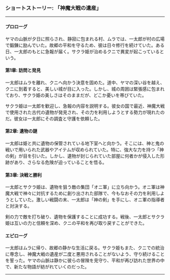 ### ショートストーリー: **「神魔大戦の遺産」**

---

#### プロローグ

ヤマの山脈が夕日に照らされ、静寂に包まれる村、ムラでは、一太郎が村の広場で鍛錬に励んでいた。故郷の平和を守るため、彼は日々修行を続けていた。ある日、一太郎のもとに急報が届く。サクラ姫が治めるクニで異変が起こっているという。

#### 第1章: 訪問と発見

一太郎はムラを離れ、クニへ向かう決意を固めた。道中、ヤマの深い谷を越え、クニに到着すると、美しい城が目に入った。しかし、城の周囲は緊張感に包まれており、サクラ姫の美しさはそのままだが、どこか憂いを帯びていた。

サクラ姫は一太郎を歓迎し、急報の内容を説明する。彼女の国で最近、神魔大戦で使用された古代の遺物が発見され、その力を利用しようとする勢力が現れたのだ。彼女は一太郎にその調査と守護を依頼した。

#### 第2章: 遺物の謎

一太郎は姫と共に遺物の保管されている地下室へと向かう。そこには、神と鬼の戦いで用いられた武器やアイテムが収められていた。特に、強大な力を持つ「神の剣」が目を引いた。しかし、遺物が封じられていた部屋に何者かが侵入した形跡があり、さらなる危険が迫っていることを悟る。

#### 第3章: 決戦と勝利

一太郎とサクラ姫は、遺物を狙う敵の集団「オニ軍」に立ち向かう。オニ軍は神魔大戦で神々に対抗するために創り出された部隊で、今もなおその力を利用しようとしていた。激しい戦闘の末、一太郎は「神の剣」を手にし、オニ軍の指導者と対決する。

剣の力で敵を打ち破り、遺物を保護することに成功する。戦後、一太郎とサクラ姫は互いの力と信頼を深め、クニの平和を再び取り戻すことができた。

#### エピローグ

一太郎はムラに帰り、故郷の静かな生活に戻る。サクラ姫もまた、クニでの統治に専念し、神魔大戦の遺産が二度と悪用されることがないよう、守り続けることを誓った。ヤマの山脈は静かに彼らの冒険を見守り、平和が再び訪れた世界の中で、新たな物語が紡がれていくのだった。

---